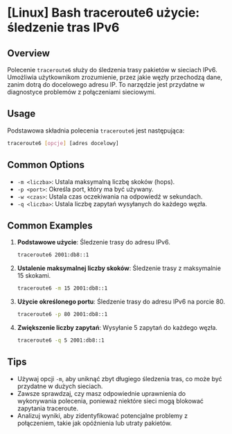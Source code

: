 # [Linux] Bash traceroute6 użycie: śledzenie tras IPv6

## Overview
Polecenie `traceroute6` służy do śledzenia trasy pakietów w sieciach IPv6. Umożliwia użytkownikom zrozumienie, przez jakie węzły przechodzą dane, zanim dotrą do docelowego adresu IP. To narzędzie jest przydatne w diagnostyce problemów z połączeniami sieciowymi.

## Usage
Podstawowa składnia polecenia `traceroute6` jest następująca:

```bash
traceroute6 [opcje] [adres docelowy]
```

## Common Options
- `-m <liczba>`: Ustala maksymalną liczbę skoków (hops).
- `-p <port>`: Określa port, który ma być używany.
- `-w <czas>`: Ustala czas oczekiwania na odpowiedź w sekundach.
- `-q <liczba>`: Ustala liczbę zapytań wysyłanych do każdego węzła.

## Common Examples
1. **Podstawowe użycie**:
   Śledzenie trasy do adresu IPv6.
   ```bash
   traceroute6 2001:db8::1
   ```

2. **Ustalenie maksymalnej liczby skoków**:
   Śledzenie trasy z maksymalnie 15 skokami.
   ```bash
   traceroute6 -m 15 2001:db8::1
   ```

3. **Użycie określonego portu**:
   Śledzenie trasy do adresu IPv6 na porcie 80.
   ```bash
   traceroute6 -p 80 2001:db8::1
   ```

4. **Zwiększenie liczby zapytań**:
   Wysyłanie 5 zapytań do każdego węzła.
   ```bash
   traceroute6 -q 5 2001:db8::1
   ```

## Tips
- Używaj opcji `-m`, aby uniknąć zbyt długiego śledzenia tras, co może być przydatne w dużych sieciach.
- Zawsze sprawdzaj, czy masz odpowiednie uprawnienia do wykonywania polecenia, ponieważ niektóre sieci mogą blokować zapytania traceroute.
- Analizuj wyniki, aby zidentyfikować potencjalne problemy z połączeniem, takie jak opóźnienia lub utraty pakietów.